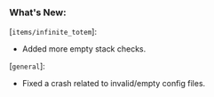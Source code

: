 ### What's New:

[`items/infinite_totem`]:

* Added more empty stack checks.

[`general`]:

* Fixed a crash related to invalid/empty config files.